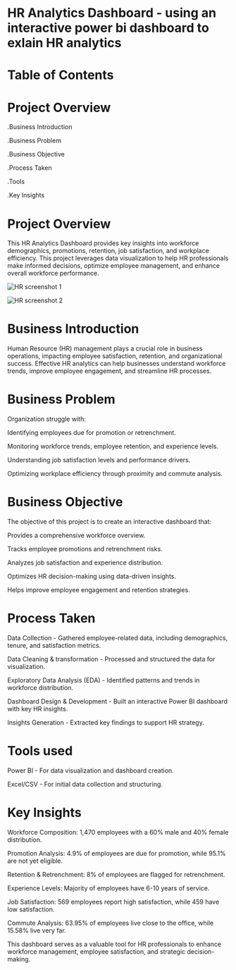 # HR Analytics Dashboard - using an interactive power bi dashboard to exlain HR analytics


# Table of Contents

# Project Overview

.Business Introduction

.Business Problem

.Business Objective

.Process Taken

.Tools

.Key Insights

# Project Overview

This  HR Analytics Dashboard provides key insights into workforce demographics, promotions, retention, job satisfaction, and workplace efficiency. This project leverages data visualization to help HR professionals make informed decisions, optimize employee management, and enhance overall workforce performance.



![HR screenshot 1](https://github.com/user-attachments/assets/fd6d1d50-e48d-4b7f-9062-1db2caebaf0c)


![HR screenshot 2](https://github.com/user-attachments/assets/2b220236-7462-4d44-8bb4-8eecf18da3b0)



# Business Introduction

Human Resource (HR) management plays a crucial role in business operations, impacting employee satisfaction, retention, and organizational success. Effective HR analytics can help businesses understand workforce trends, improve employee engagement, and streamline HR processes.

# Business Problem

Organization struggle with:

Identifying employees due for promotion or retrenchment.

Monitoring workforce trends, employee retention, and experience levels.

Understanding job satisfaction levels and performance drivers.

Optimizing workplace efficiency through proximity and commute analysis.

# Business Objective

The objective of this project is to create an interactive dashboard that:

Provides a comprehensive workforce overview.

Tracks employee promotions and retrenchment risks.

Analyzes job satisfaction and experience distribution.

Optimizes HR decision-making using data-driven insights.

Helps improve employee engagement and retention strategies.

# Process Taken

Data Collection - Gathered employee-related data, including demographics, tenure, and satisfaction metrics.

Data Cleaning & transformation  - Processed and structured the data for visualization.

Exploratory Data Analysis (EDA) - Identified patterns and trends in workforce distribution.

Dashboard Design & Development - Built an interactive Power BI dashboard with key HR insights.

Insights Generation - Extracted key findings to support HR strategy.

# Tools used

Power BI - For data visualization and dashboard creation.

Excel/CSV - For initial data collection and structuring.

# Key Insights

Workforce Composition: 1,470 employees with a 60% male and 40% female distribution.

Promotion Analysis: 4.9% of employees are due for promotion, while 95.1% are not yet eligible.

Retention & Retrenchment: 8% of employees are flagged for retrenchment.

Experience Levels: Majority of employees have 6-10 years of service.

Job Satisfaction: 569 employees report high satisfaction, while 459 have low satisfaction.

Commute Analysis: 63.95% of employees live close to the office, while 15.58% live very far.

This dashboard serves as a valuable tool for HR professionals to enhance workforce management, employee satisfaction, and strategic decision-making.

